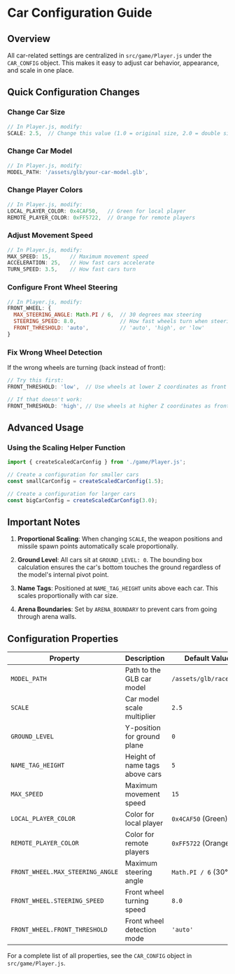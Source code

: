 # Car Configuration Guide

## Overview
All car-related settings are centralized in `src/game/Player.js` under the `CAR_CONFIG` object. This makes it easy to adjust car behavior, appearance, and scale in one place.

## Quick Configuration Changes

### Change Car Size
```javascript
// In Player.js, modify:
SCALE: 2.5,  // Change this value (1.0 = original size, 2.0 = double size, etc.)
```

### Change Car Model
```javascript
// In Player.js, modify:
MODEL_PATH: '/assets/glb/your-car-model.glb',
```

### Change Player Colors
```javascript
// In Player.js, modify:
LOCAL_PLAYER_COLOR: 0x4CAF50,   // Green for local player
REMOTE_PLAYER_COLOR: 0xFF5722,  // Orange for remote players
```

### Adjust Movement Speed
```javascript
// In Player.js, modify:
MAX_SPEED: 15,      // Maximum movement speed
ACCELERATION: 25,   // How fast cars accelerate
TURN_SPEED: 3.5,    // How fast cars turn
```

### Configure Front Wheel Steering
```javascript
// In Player.js, modify:
FRONT_WHEEL: {
  MAX_STEERING_ANGLE: Math.PI / 6,  // 30 degrees max steering
  STEERING_SPEED: 8.0,              // How fast wheels turn when steering
  FRONT_THRESHOLD: 'auto',          // 'auto', 'high', or 'low'
}
```

### Fix Wrong Wheel Detection
If the wrong wheels are turning (back instead of front):

```javascript
// Try this first:
FRONT_THRESHOLD: 'low',  // Use wheels at lower Z coordinates as front

// If that doesn't work:
FRONT_THRESHOLD: 'high', // Use wheels at higher Z coordinates as front
```

## Advanced Usage

### Using the Scaling Helper Function
```javascript
import { createScaledCarConfig } from './game/Player.js';

// Create a configuration for smaller cars
const smallCarConfig = createScaledCarConfig(1.5);

// Create a configuration for larger cars  
const bigCarConfig = createScaledCarConfig(3.0);
```

## Important Notes

1. **Proportional Scaling**: When changing `SCALE`, the weapon positions and missile spawn points automatically scale proportionally.

2. **Ground Level**: All cars sit at `GROUND_LEVEL: 0`. The bounding box calculation ensures the car's bottom touches the ground regardless of the model's internal pivot point.

3. **Name Tags**: Positioned at `NAME_TAG_HEIGHT` units above each car. This scales proportionally with car size.

4. **Arena Boundaries**: Set by `ARENA_BOUNDARY` to prevent cars from going through arena walls.

## Configuration Properties

| Property | Description | Default Value |
|----------|-------------|---------------|
| `MODEL_PATH` | Path to the GLB car model | `/assets/glb/race.glb` |
| `SCALE` | Car model scale multiplier | `2.5` |
| `GROUND_LEVEL` | Y-position for ground plane | `0` |
| `NAME_TAG_HEIGHT` | Height of name tags above cars | `5` |
| `MAX_SPEED` | Maximum movement speed | `15` |
| `LOCAL_PLAYER_COLOR` | Color for local player | `0x4CAF50` (Green) |
| `REMOTE_PLAYER_COLOR` | Color for remote players | `0xFF5722` (Orange) |
| `FRONT_WHEEL.MAX_STEERING_ANGLE` | Maximum steering angle | `Math.PI / 6` (30°) |
| `FRONT_WHEEL.STEERING_SPEED` | Front wheel turning speed | `8.0` |
| `FRONT_WHEEL.FRONT_THRESHOLD` | Front wheel detection mode | `'auto'` |

For a complete list of all properties, see the `CAR_CONFIG` object in `src/game/Player.js`.
